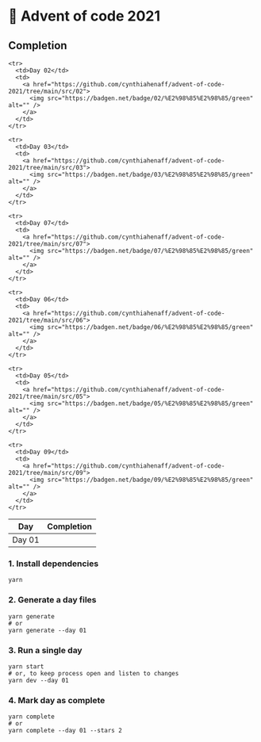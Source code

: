 # 🎄 Advent of code 2021
## Completion

<table>
  <thead>
    <tr>
      <th>Day</th>
      <th>Completion</th>
    </tr>
  </thead>
  <tbody>
    <tr>
      <td>Day 01</td>
      <td>
        <a href="https://github.com/cynthiahenaff/advent-of-code-2021/tree/main/src/01">
          <img src="https://badgen.net/badge/01/%E2%98%85%E2%98%85/green" alt="" />
        </a>
      </td>
    </tr>

    <tr>
      <td>Day 02</td>
      <td>
        <a href="https://github.com/cynthiahenaff/advent-of-code-2021/tree/main/src/02">
          <img src="https://badgen.net/badge/02/%E2%98%85%E2%98%85/green" alt="" />
        </a>
      </td>
    </tr>

    <tr>
      <td>Day 03</td>
      <td>
        <a href="https://github.com/cynthiahenaff/advent-of-code-2021/tree/main/src/03">
          <img src="https://badgen.net/badge/03/%E2%98%85%E2%98%85/green" alt="" />
        </a>
      </td>
    </tr>

    <tr>
      <td>Day 07</td>
      <td>
        <a href="https://github.com/cynthiahenaff/advent-of-code-2021/tree/main/src/07">
          <img src="https://badgen.net/badge/07/%E2%98%85%E2%98%85/green" alt="" />
        </a>
      </td>
    </tr>

    <tr>
      <td>Day 06</td>
      <td>
        <a href="https://github.com/cynthiahenaff/advent-of-code-2021/tree/main/src/06">
          <img src="https://badgen.net/badge/06/%E2%98%85%E2%98%85/green" alt="" />
        </a>
      </td>
    </tr>

    <tr>
      <td>Day 05</td>
      <td>
        <a href="https://github.com/cynthiahenaff/advent-of-code-2021/tree/main/src/05">
          <img src="https://badgen.net/badge/05/%E2%98%85%E2%98%85/green" alt="" />
        </a>
      </td>
    </tr>

    <tr>
      <td>Day 09</td>
      <td>
        <a href="https://github.com/cynthiahenaff/advent-of-code-2021/tree/main/src/09">
          <img src="https://badgen.net/badge/09/%E2%98%85%E2%98%85/green" alt="" />
        </a>
      </td>
    </tr>

  </tbody>
</table>

### 1. Install dependencies

```shell
yarn
```

### 2. Generate a day files

```shell
yarn generate
# or
yarn generate --day 01
```

### 3. Run a single day

```shell
yarn start
# or, to keep process open and listen to changes
yarn dev --day 01
```

### 4. Mark day as complete

```shell
yarn complete
# or
yarn complete --day 01 --stars 2
```

